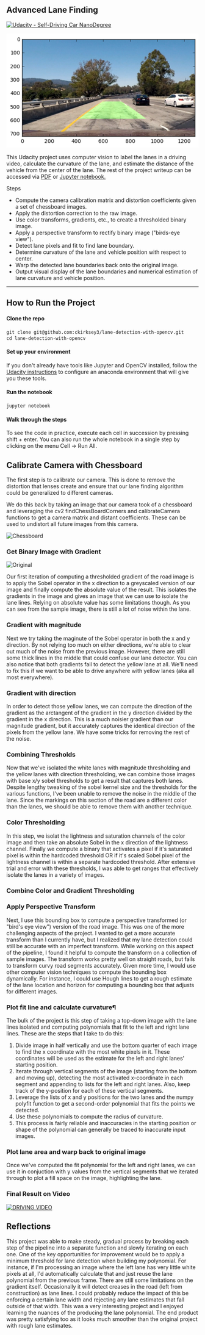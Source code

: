 ## Advanced Lane Finding
[![Udacity - Self-Driving Car NanoDegree](https://s3.amazonaws.com/udacity-sdc/github/shield-carnd.svg)](http://www.udacity.com/drive)

![Image of Processed Lane](result.png)

This Udacity project uses computer vision to label the lanes in a driving video, calculate the curvature of the lane, and estimate the distance of the vehicle from the center of the lane. The rest of the project writeup can be accessed via [PDF](P1.pdf) or [Jupyter notebook.](P1.ipynb)

Steps
* Compute the camera calibration matrix and distortion coefficients given a set of chessboard images.
* Apply the distortion correction to the raw image.  
* Use color transforms, gradients, etc., to create a thresholded binary image.
* Apply a perspective transform to rectify binary image ("birds-eye view"). 
* Detect lane pixels and fit to find lane boundary.
* Determine curvature of the lane and vehicle position with respect to center.
* Warp the detected lane boundaries back onto the original image.
* Output visual display of the lane boundaries and numerical estimation of lane curvature and vehicle position.

---

## How to Run the Project

#### Clone the repo
```
git clone git@github.com:ckirksey3/lane-detection-with-opencv.git
cd lane-detection-with-opencv
```

#### Set up your environment
If you don't already have tools like Jupyter and OpenCV installed, follow the [Udacity instructions](https://github.com/udacity/CarND-Term1-Starter-Kit/blob/master/doc/configure_via_anaconda.md) to configure an anaconda environment that will give you these tools.

#### Run the notebook
```
jupyter notebook
```

#### Walk through the steps
To see the code in practice, execute each cell in succession by pressing shift + enter.
You can also run the whole notebook in a single step by clicking on the menu Cell -> Run All.

## Calibrate Camera with Chessboard
The first step is to calibrate our camera. This is done to remove the distortion that lenses create and ensure that our lane finding algorithm could be generalized to different cameras.

We do this back by taking an image that our camera took of a chessboard and leveraging the cv2 findChessBoardCorners and calibrateCamera functions to get a camera matrix and distant coefficients. These can be used to undistort all future images from this camera.

![Chessboard](resources/ "Chessboard calibration")

### Get Binary Image with Gradient
![Original](data_analysis/original_angle_dist.png?raw=true "Data Analysis")

Our first iteration of computing a thresholded gradient of the road image is to apply the Sobel operator in the x direction to a greyscaled version of our image and finally compute the absolute value of the result. This isolates the gradients in the image and gives an image that we can use to isolate the lane lines. Relying on absolute value has some limitations though. As you can see from the sample image, there is still a lot of noise within the lane.

### Gradient with magnitude

Next we try taking the maginute of the Sobel operator in both the x and y direction. By not relying too much on either directions, we're able to clear out much of the noise from the previous image.
However, there are still some thick lines in the middle that could confuse our lane detector. You can also notice that both gradients fail to detect the yellow lane at all. We'll need to fix this if we want to be able to drive anywhere with yellow lanes (aka all most everywhere).

### Gradient with direction
In order to detect those yellow lanes, we can compute the direction of the gradient as the arctangent of the gradient in the y direction divided by the gradient in the x direction. This is a much noisier gradient than our magnitude gradient, but it accurately captures the identical direction of the pixels from the yellow lane.
We have some tricks for removing the rest of the noise.

### Combining Thresholds
Now that we've isolated the white lanes with magnitude thresholding and the yellow lanes with direction thresholding, we can combine those images with base x/y sobel thresholds to get a result that captures both lanes.
Despite lengthy tweaking of the sobel kernel size and the thresholds for the various functions, I've been unable to remove the noise in the middle of the lane. Since the markings on this section of the road are a different color than the lanes, we should be able to remove them with another technique.

### Color Thresholding
In this step, we isolat the lightness and saturation channels of the color image and then take an absolute Sobel in the x direction of the lightness channel. Finally we compute a binary that activates a pixel if it's saturated pixel is within the hardcoded threshold OR if it's scaled Sobel pixel of the lightness channel is within a separate hardcoded threshold.
After extensive trial and error with these thresholds, I was able to get ranges that effectively isolate the lanes in a variety of images.

### Combine Color and Gradient Thresholding


### Apply Perspective Transform
Next, I use this bounding box to compute a perspective transformed (or "bird's eye view") version of the road image. This was one of the more challenging aspects of the project. I wanted to get a more accurate transform than I currently have, but I realized that my lane detection could still be accurate with an imperfect transform.
While working on this aspect of the pipeline, I found it helpful to compute the transform on a collection of sample images. The transform works pretty well on straight roads, but fails to transform curvy road segments accurately.
Given more time, I would use other computer vision techniques to compute the bounding box dynamically. For instance, I could use Hough lines to get a rough estimate of the lane location and horizon for computing a bounding box that adjusts for different images.

### Plot fit line and calculate curvature¶
The bulk of the project is this step of taking a top-down image with the lane lines isolated and computing polynomials that fit to the left and right lane lines.
These are the steps that I take to do this:
1. Divide image in half vertically and use the bottom quarter of each image to find the x coordinate with the most white pixels in it. These coordinates will be used as the estimate for the left and right lanes' starting position.
1. Iterate through vertical segments of the image (starting from the bottom and moving up), detecting the most activated x-coordinate in each segment and appending to lists for the left and right lanes. Also, keep track of the y-position for each of these vertical segments.
1. Leverage the lists of x and y positions for the two lanes and the numpy polyfit function to get a second-order polynomial that fits the points we detected.
1. Use these polynomials to compute the radius of curvature.
1. This process is fairly reliable and inaccuracies in the starting position or shape of the polynomial can generally be traced to inaccurate input images.

### Plot lane area and warp back to original image
Once we've computed the fit polynomial for the left and right lanes, we can use it in conjuction with y values from the vertical segments that we iterated through to plot a fill space on the image, highlighting the lane.

### Final Result on Video
[![DRIVING VIDEO](https://img.youtube.com/vi/kOJNMwngNEo/0.jpg)](https://www.youtube.com/watch?v=kOJNMwngNEo)

## Reflections
This project was able to make steady, gradual process by breaking each step of the pipeline into a separate function and slowly iterating on each one.
One of the key opportunities for improvement would be to apply a minimum threshold for lane detection when building my polynomial. For instance, if I'm processing an image where the left lane has very little white pixels at all, I'd automatically calculate that and just reuse the lane polynomial from the previous frame.
There are still some limitations on the gradient itself. Occasionally it will detect creases in the road (left from construction) as lane lines. I could probably reduce the impact of this be enforcing a certain lane width and rejecting any lane estimates that fall outside of that width.
This was a very interesting project and I enjoyed learning the nuances of the producing the lane polynomial. The end product was pretty satisfying too as it looks much smoother than the original project with rough lane estimates.
